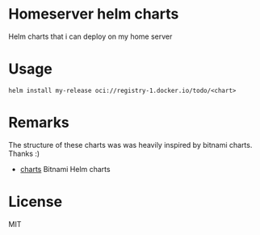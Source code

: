 # Homeserver helm charts

Helm charts that i can deploy on my home server

# Usage

```console
helm install my-release oci://registry-1.docker.io/todo/<chart>
```

# Remarks
The structure of these charts was was heavily inspired by bitnami charts. Thanks :)
- [charts](https://github.com/bitnami/charts) Bitnami Helm charts

# License
MIT